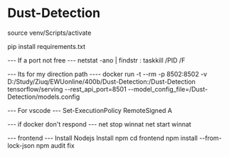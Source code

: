 # Dust-Detection
source venv/Scripts/activate

pip install requirements.txt

--- If a port not free ---
netstat -ano | findstr :<PORT>
taskkill /PID <PID> /F
  
--- Its for my direction path ----
docker run -t --rm -p 8502:8502 -v D:/Study/Ziuq/EWUonline/400b/Dust-Detection:/Dust-Detection tensorflow/serving --rest_api_port=8501 --model_config_file=/Dust-Detection/models.config
  
--- For vscode ---
Set-ExecutionPolicy RemoteSigned
A
  
--- if docker don't respond ---
net stop winnat
net start winnat

--- frontend ---
Install Nodejs
Install npm
cd frontend
npm install --from-lock-json
npm audit fix
